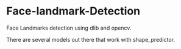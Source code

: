 # Face-landmark-Detection
Face Landmarks detection using dlib and opencv.


There are several models out there that work with shape_predictor.
